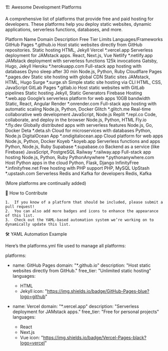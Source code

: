 🏗️ Awesome Development Platforms

A comprehensive list of platforms that provide free and paid hosting for developers. These platforms help you deploy static websites, dynamic applications, serverless functions, databases, and more.

Platform Name	Domain	Description	Free Tier Limits	Languages/Frameworks
 GitHub Pages	*.github.io	Host static websites directly from GitHub repositories.	 Static hosting	HTML, Jekyll
 Vercel	*.vercel.app	Serverless deployment for JAMstack apps.		React, Next.js, Vue
 Netlify	*.netlify.app	JAMstack deployment with serverless functions	 125k invocations	Gatsby, Hugo, Jekyll
 Heroku	*.herokuapp.com	Full-stack app hosting with databases	 Dyno sleep after 30 min	Node.js, Python, Ruby
 Cloudflare Pages	*.pages.dev	Static site hosting with global CDN	 Static sites	JAMstack, HTML, Hugo
 Surge	*.surge.sh	Simple static site hosting via CLI		HTML, CSS, JavaScript
 GitLab Pages	*.gitlab.io	Host static websites with GitLab pipelines	 Static hosting	Jekyll, Static Generators
 Firebase Hosting	*.web.app	Google’s serverless platform for web apps	 10GB bandwidth	Static, React, Angular
 Render	*.onrender.com	Full-stack app hosting with automatic scaling		Node.js, Python, Docker
 Glitch	*.glitch.me	Real-time collaborative web development		JavaScript, Node.js
 Replit	*.repl.co	Code, collaborate, and deploy in the browser		Node.js, Python, HTML
 Fly.io	*.fly.dev	Globally distributed apps with serverless features		Node.js, Go, Docker
 Deta	*.deta.sh	Cloud for microservices with databases		Python, Node.js
 DigitalOcean App	*.ondigitalocean.app	Cloud platform for web apps		Node.js, Python, Docker
 Koyeb	*.koyeb.app	Serverless functions and apps		Python, Node.js, Ruby
 Supabase	*.supabase.co	Backend as a service (like Firebase)		JavaScript, PostgreSQL
 Railway	*.railway.app	Full-stack app hosting		Node.js, Python, Ruby
 PythonAnywhere	*.pythonanywhere.com	Host Python apps in the cloud		Python, Flask, Django
 InfinityFree	*.infinityfree.net	Free hosting with PHP support		PHP, MySQL
 UpStash	*.upstash.com	Serverless Redis and Kafka for developers		Redis, Kafka

(More platforms are continually added)

🌟 How to Contribute

	1.	If you know of a platform that should be included, please submit a pull request!
	2.	You can also add more badges and icons to enhance the appearance of this list.
	3.	Check out the YAML-based automation system we’re working on to dynamically update this list.

🛠️ YAML Automation Example

Here’s the platforms.yml file used to manage all platforms:

platforms:
  - name: GitHub Pages
    domain: "*.github.io"
    description: "Host static websites directly from GitHub."
    free_tier: "Unlimited static hosting"
    languages: 
      - HTML
      - Jekyll
    icon: "https://img.shields.io/badge/GitHub-Pages-blue?logo=github"

  - name: Vercel
    domain: "*.vercel.app"
    description: "Serverless deployment for JAMstack apps."
    free_tier: "Free for personal projects"
    languages: 
      - React
      - Next.js
      - Vue
    icon: "https://img.shields.io/badge/Vercel-Pages-black?logo=vercel"

